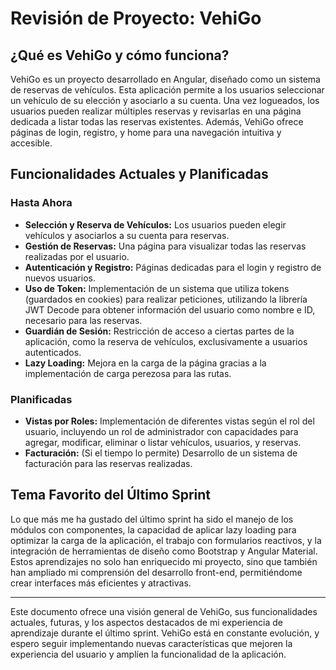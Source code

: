 
# Revisión de Proyecto: VehiGo

## ¿Qué es VehiGo y cómo funciona?

VehiGo es un proyecto desarrollado en Angular, diseñado como un sistema de reservas de vehículos. Esta aplicación permite a los usuarios seleccionar un vehículo de su elección y asociarlo a su cuenta. Una vez logueados, los usuarios pueden realizar múltiples reservas y revisarlas en una página dedicada a listar todas las reservas existentes. Además, VehiGo ofrece páginas de login, registro, y home para una navegación intuitiva y accesible.

## Funcionalidades Actuales y Planificadas

### Hasta Ahora
- **Selección y Reserva de Vehículos:** Los usuarios pueden elegir vehículos y asociarlos a su cuenta para reservas.
- **Gestión de Reservas:** Una página para visualizar todas las reservas realizadas por el usuario.
- **Autenticación y Registro:** Páginas dedicadas para el login y registro de nuevos usuarios.
- **Uso de Token:** Implementación de un sistema que utiliza tokens (guardados en cookies) para realizar peticiones, utilizando la librería JWT Decode para obtener información del usuario como nombre e ID, necesario para las reservas.
- **Guardián de Sesión:** Restricción de acceso a ciertas partes de la aplicación, como la reserva de vehículos, exclusivamente a usuarios autenticados.
- **Lazy Loading:** Mejora en la carga de la página gracias a la implementación de carga perezosa para las rutas.

### Planificadas
- **Vistas por Roles:** Implementación de diferentes vistas según el rol del usuario, incluyendo un rol de administrador con capacidades para agregar, modificar, eliminar o listar vehículos, usuarios, y reservas.
- **Facturación:** (Si el tiempo lo permite) Desarrollo de un sistema de facturación para las reservas realizadas.

## Tema Favorito del Último Sprint

Lo que más me ha gustado del último sprint ha sido el manejo de los módulos con componentes, la capacidad de aplicar lazy loading para optimizar la carga de la aplicación, el trabajo con formularios reactivos, y la integración de herramientas de diseño como Bootstrap y Angular Material. Estos aprendizajes no solo han enriquecido mi proyecto, sino que también han ampliado mi comprensión del desarrollo front-end, permitiéndome crear interfaces más eficientes y atractivas.

---

Este documento ofrece una visión general de VehiGo, sus funcionalidades actuales, futuras, y los aspectos destacados de mi experiencia de aprendizaje durante el último sprint. VehiGo está en constante evolución, y espero seguir implementando nuevas características que mejoren la experiencia del usuario y amplíen la funcionalidad de la aplicación.
